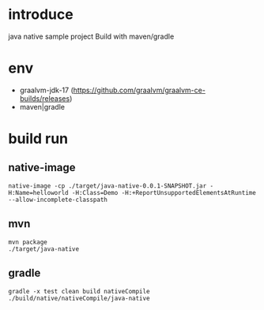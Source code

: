 # introduce
java native sample project
Build with maven/gradle


# env
- graalvm-jdk-17 (https://github.com/graalvm/graalvm-ce-builds/releases)
- maven|gradle

# build run
## native-image
```jshelllanguage
native-image -cp ./target/java-native-0.0.1-SNAPSHOT.jar -H:Name=helloworld -H:Class=Demo -H:+ReportUnsupportedElementsAtRuntime --allow-incomplete-classpath
```

## mvn
```jshelllanguage
mvn package
./target/java-native
```

## gradle
```jshelllanguage
gradle -x test clean build nativeCompile
./build/native/nativeCompile/java-native
```


